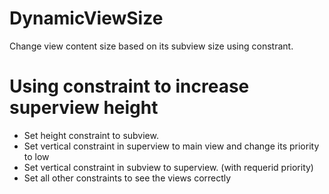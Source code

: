 # DynamicViewSize
Change view content size based on its subview size using constrant.

# Using constraint to increase superview height
 - Set height constraint to subview.
 - Set vertical constraint in superview to main view and change its priority to low
 - Set vertical constraint in subview to superview. (with requerid priority)
 - Set all other constraints to see the views correctly
 

